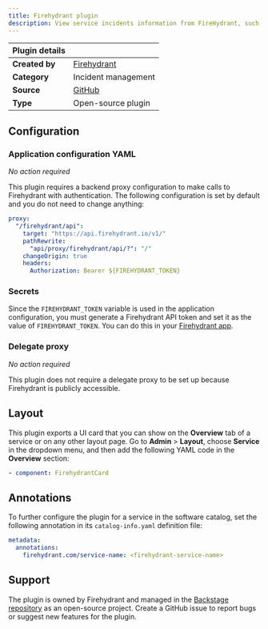 ```yaml
---
title: Firehydrant plugin
description: View service incidents information from FireHydrant, such as active incidents and incident metrics.
---
```


| Plugin details |                                                                                            |
| -------------- | ------------------------------------------------------------------------------------------ |
| **Created by** | [Firehydrant](https://firehydrant.com/)                                                    |
| **Category**   | Incident management                                                                        |
| **Source**     | [GitHub](https://github.com/backstage/backstage/blob/master/plugins/firehydrant/README.md) |
| **Type**       | Open-source plugin                                                                         |

## Configuration

### Application configuration YAML

_No action required_

This plugin requires a backend proxy configuration to make calls to Firehydrant with authentication. The following configuration is set by default and you do not need to change anything:

```yaml
proxy:
  "/firehydrant/api":
    target: "https://api.firehydrant.io/v1/"
    pathRewrite:
      "api/proxy/firehydrant/api/?": "/"
    changeOrigin: true
    headers:
      Authorization: Bearer ${FIREHYDRANT_TOKEN}
```

### Secrets

Since the `FIREHYDRANT_TOKEN` variable is used in the application configuration, you must generate a Firehydrant API token and set it as the value of `FIREHYDRANT_TOKEN`. You can do this in your [Firehydrant app](https://app.firehydrant.io/organizations/bots).

### Delegate proxy

_No action required_

This plugin does not require a delegate proxy to be set up because Firehydrant is publicly accessible.

## Layout

This plugin exports a UI card that you can show on the **Overview** tab of a service or on any other layout page. Go to **Admin** > **Layout**, choose **Service** in the dropdown menu, and then add the following YAML code in the **Overview** section:

```yaml
- component: FirehydrantCard
```

## Annotations

To further configure the plugin for a service in the software catalog, set the following annotation in its `catalog-info.yaml` definition file:

```yaml
metadata:
  annotations:
    firehydrant.com/service-name: <firehydrant-service-name>
```

## Support

The plugin is owned by Firehydrant and managed in the [Backstage repository](https://github.com/backstage/backstage) as an open-source project. Create a GitHub issue to report bugs or suggest new features for the plugin.
